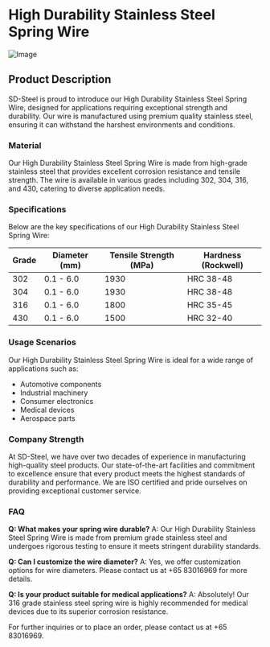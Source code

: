 # High Durability Stainless Steel Spring Wire

![Image](https://github.com/user-attachments/assets/2567258e-e124-4816-932d-1809bd27ef0b)

## Product Description
SD-Steel is proud to introduce our High Durability Stainless Steel Spring Wire, designed for applications requiring exceptional strength and durability. Our wire is manufactured using premium quality stainless steel, ensuring it can withstand the harshest environments and conditions.

### Material
Our High Durability Stainless Steel Spring Wire is made from high-grade stainless steel that provides excellent corrosion resistance and tensile strength. The wire is available in various grades including 302, 304, 316, and 430, catering to diverse application needs.

### Specifications
Below are the key specifications of our High Durability Stainless Steel Spring Wire:

| Grade     | Diameter (mm) | Tensile Strength (MPa) | Hardness (Rockwell) |
|-----------|---------------|------------------------|---------------------|
| 302       | 0.1 - 6.0     | 1930                   | HRC 38-48           |
| 304       | 0.1 - 6.0     | 1930                   | HRC 38-48           |
| 316       | 0.1 - 6.0     | 1800                   | HRC 35-45           |
| 430       | 0.1 - 6.0     | 1500                   | HRC 32-40           |

### Usage Scenarios
Our High Durability Stainless Steel Spring Wire is ideal for a wide range of applications such as:
- Automotive components
- Industrial machinery
- Consumer electronics
- Medical devices
- Aerospace parts

### Company Strength
At SD-Steel, we have over two decades of experience in manufacturing high-quality steel products. Our state-of-the-art facilities and commitment to excellence ensure that every product meets the highest standards of durability and performance. We are ISO certified and pride ourselves on providing exceptional customer service.

### FAQ
**Q: What makes your spring wire durable?**
A: Our High Durability Stainless Steel Spring Wire is made from premium grade stainless steel and undergoes rigorous testing to ensure it meets stringent durability standards.

**Q: Can I customize the wire diameter?**
A: Yes, we offer customization options for wire diameters. Please contact us at +65 83016969 for more details.

**Q: Is your product suitable for medical applications?**
A: Absolutely! Our 316 grade stainless steel spring wire is highly recommended for medical devices due to its superior corrosion resistance.

For further inquiries or to place an order, please contact us at +65 83016969.
